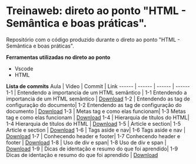 # Treinaweb: direto ao ponto "HTML - Semântica e boas práticas".

Repositório com o código produzido durante o  direto ao ponto "HTML - Semântica e boas práticas".

**Ferramentas utilizadas no direto ao ponto**

 - Vscode
 - HTML

**Lista de commits**
Aula | Video | Commit | Link
------ | ------ | ------ | ------
1-1 | Entendendo a importancia de um HTML semântico | 1-1 Entendendo a importancia de um HTML semântico | [Download](https://github.com/treinaweb/direto-ao-ponto-html-semantico-e-boas-praticas/archive/5f1a10d48fb8a2785c3dfe9ee18b377a315ef2b9.zip)
1-2 | Entendendo as tag de configuração do documento| 1-2 Entendendo as tag de configuração do documento | [Download](https://github.com/treinaweb/direto-ao-ponto-html-semantico-e-boas-praticas/archive/1ce1effd35a1a18b3ddcc7a628134a421cde95d8.zip)
1-3 | Metas tag e como elas funcionam| 1-3 Metas tag e como elas funcionam | [Download](https://github.com/treinaweb/direto-ao-ponto-html-semantico-e-boas-praticas/archive/0ee9815e38db3ce70be6f4c0b458cd36a48a3c0b.zip)
1-4 | Hierarquia de títulos do HTML| 1-4 Hierarquia de títulos do HTML | [Download](https://github.com/treinaweb/direto-ao-ponto-html-semantico-e-boas-praticas/archive/041037c527aeeee22c21566c4f50d1988508c013.zip)
1-5 | Article e section| 1-5 Article e section | [Download](https://github.com/treinaweb/direto-ao-ponto-html-semantico-e-boas-praticas/archive/13dcaf995a3d62c65677e376062538709a4e9a36.zip)
1-6 | Tags aside e nav| 1-6 Tags aside e nav | [Download](https://github.com/treinaweb/direto-ao-ponto-html-semantico-e-boas-praticas/archive/4113121aac0edc1fd4af0fc76e003de9ce8e23fe.zip)
1-7 | Conhecendo header e footer| 1-7 Conhecendo header e footer | [Download](https://github.com/treinaweb/direto-ao-ponto-html-semantico-e-boas-praticas/archive/7768eceebc887bccd78e9108b79b05798fbd2d5d.zip)
1-8 | Uso de div e span| 1-8 Uso de div e span | [Download](https://github.com/treinaweb/direto-ao-ponto-html-semantico-e-boas-praticas/archive/38659dfb5e34039c8b8a0f0013081812233ba267.zip)
1-9 | Dicas de identação e resumo do que foi aprendido| 1-9 Dicas de identação e resumo do que foi aprendido | [Download](https://github.com/treinaweb/direto-ao-ponto-html-semantico-e-boas-praticas/archive/2a951f9a0bdb4d4aca5b07355e3702f1d7c28063.zip)
